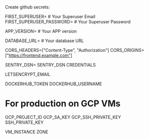 Create github secrets:

FIRST_SUPERUSER= # Your Superuser Email
FIRST_SUPERUSER_PASSWORD= # Your Superuser Password

APP_VERSION= # Your APP version

DATABASE_URL= # Your database URL

CORS_HEADERS=["Content-Type", "Authorization"]
CORS_ORIGINS=["https://frontend.example.com"]


SENTRY_DSN= SENTRY_DSN CREDENTIALS

LETSENCRYPT_EMAIL

DOCKERHUB_TOKEN
DOCKERHUB_USERNAME

# For production on GCP VMs
GCP_PROJECT_ID
GCP_SA_KEY
GCP_SSH_PRIVATE_KEY
SSH_PRIVATE_KEY

VM_INSTANCE
ZONE
